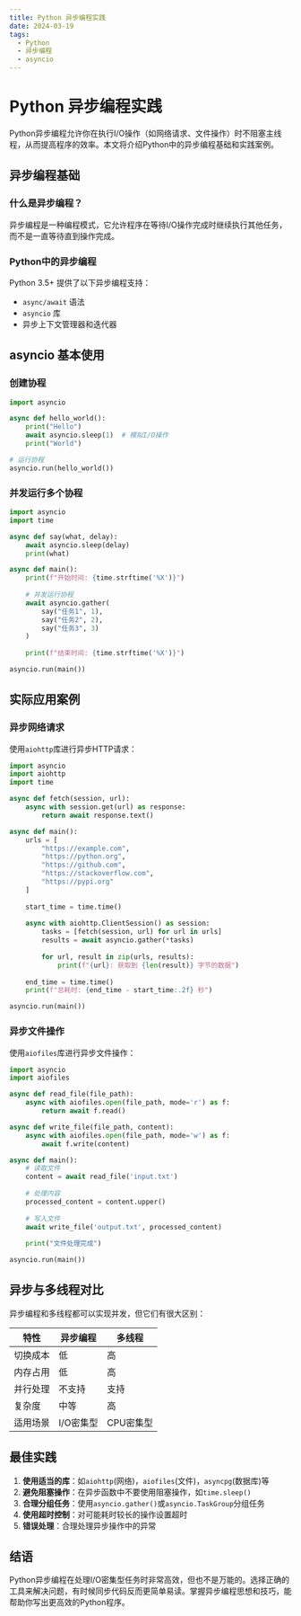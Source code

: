 ```yaml
---
title: Python 异步编程实践
date: 2024-03-19
tags:
  - Python
  - 异步编程
  - asyncio
---
```


# Python 异步编程实践

Python异步编程允许你在执行I/O操作（如网络请求、文件操作）时不阻塞主线程，从而提高程序的效率。本文将介绍Python中的异步编程基础和实践案例。

## 异步编程基础

### 什么是异步编程？

异步编程是一种编程模式，它允许程序在等待I/O操作完成时继续执行其他任务，而不是一直等待直到操作完成。

### Python中的异步编程

Python 3.5+ 提供了以下异步编程支持：

- `async/await` 语法
- `asyncio` 库 
- 异步上下文管理器和迭代器

## asyncio 基本使用

### 创建协程

```python
import asyncio

async def hello_world():
    print("Hello")
    await asyncio.sleep(1)  # 模拟I/O操作
    print("World")

# 运行协程
asyncio.run(hello_world())
```

### 并发运行多个协程

```python
import asyncio
import time

async def say(what, delay):
    await asyncio.sleep(delay)
    print(what)

async def main():
    print(f"开始时间: {time.strftime('%X')}")
    
    # 并发运行协程
    await asyncio.gather(
        say("任务1", 1),
        say("任务2", 2),
        say("任务3", 3)
    )
    
    print(f"结束时间: {time.strftime('%X')}")

asyncio.run(main())
```

## 实际应用案例

### 异步网络请求

使用`aiohttp`库进行异步HTTP请求：

```python
import asyncio
import aiohttp
import time

async def fetch(session, url):
    async with session.get(url) as response:
        return await response.text()

async def main():
    urls = [
        "https://example.com",
        "https://python.org",
        "https://github.com",
        "https://stackoverflow.com",
        "https://pypi.org"
    ]
    
    start_time = time.time()
    
    async with aiohttp.ClientSession() as session:
        tasks = [fetch(session, url) for url in urls]
        results = await asyncio.gather(*tasks)
        
        for url, result in zip(urls, results):
            print(f"{url}: 获取到 {len(result)} 字节的数据")
    
    end_time = time.time()
    print(f"总耗时: {end_time - start_time:.2f} 秒")

asyncio.run(main())
```

### 异步文件操作

使用`aiofiles`库进行异步文件操作：

```python
import asyncio
import aiofiles

async def read_file(file_path):
    async with aiofiles.open(file_path, mode='r') as f:
        return await f.read()

async def write_file(file_path, content):
    async with aiofiles.open(file_path, mode='w') as f:
        await f.write(content)

async def main():
    # 读取文件
    content = await read_file('input.txt')
    
    # 处理内容
    processed_content = content.upper()
    
    # 写入文件
    await write_file('output.txt', processed_content)
    
    print("文件处理完成")

asyncio.run(main())
```

## 异步与多线程对比

异步编程和多线程都可以实现并发，但它们有很大区别：

| 特性 | 异步编程 | 多线程 |
|------|---------|-------|
| 切换成本 | 低 | 高 |
| 内存占用 | 低 | 高 |
| 并行处理 | 不支持 | 支持 |
| 复杂度 | 中等 | 高 |
| 适用场景 | I/O密集型 | CPU密集型 |

## 最佳实践

1. **使用适当的库**：如`aiohttp`(网络)，`aiofiles`(文件)，`asyncpg`(数据库)等
2. **避免阻塞操作**：在异步函数中不要使用阻塞操作，如`time.sleep()`
3. **合理分组任务**：使用`asyncio.gather()`或`asyncio.TaskGroup`分组任务
4. **使用超时控制**：对可能耗时较长的操作设置超时
5. **错误处理**：合理处理异步操作中的异常

## 结语

Python异步编程在处理I/O密集型任务时非常高效，但也不是万能的。选择正确的工具来解决问题，有时候同步代码反而更简单易读。掌握异步编程思想和技巧，能帮助你写出更高效的Python程序。
